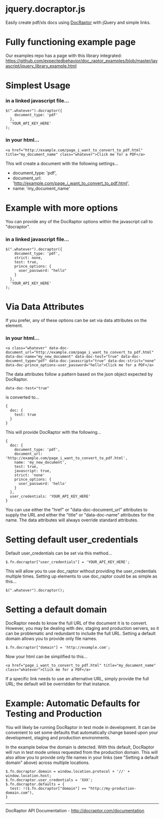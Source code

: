 # jquery.docraptor.js

Easily create pdf/xls docs using [DocRaptor](http://docraptor.com) with jQuery and simple links.

# Fully functioning example page

Our examples repo has a page with this library integrated:
https://github.com/expectedbehavior/doc_raptor_examples/blob/master/javascript/jquery_library_example.html

# Simplest Usage

### in a linked javascript file...

    $(".whatever").docraptor({
        document_type: 'pdf'
      },
      'YOUR_API_KEY_HERE'
    );
    
### in your html...

    <a href="http://example.com/page_i_want_to_convert_to_pdf.html" title="my_document_name" class="whatever">Click me for a PDF</a>

This will create a document with the following settings...

* document_type: 'pdf',
* document_url: 'http://example.com/page_i_want_to_convert_to_pdf.html',
* name: 'my_document_name'


# Example with more options
You can provide any of the DocRaptor options within the javascript call to "docraptor". 

### in a linked javascript file...

    $(".whatever").docraptor({
        document_type: 'pdf',
        strict: none,
        test: true,
        prince_options: {
          user_password: "hello"
        }
      },
      'YOUR_API_KEY_HERE'
    );

# Via Data Attributes

If you prefer, any of these options can be set via data attributes on the element.
    
### in your html...

    <a class="whatever" data-doc-document_url="http://example.com/page_i_want_to_convert_to_pdf.html" data-doc-name="my_new_document" data-doc-test="true" data-doc-document_type="pdf" data-doc-javascript="true" data-doc-strict="none" data-doc-prince_options-user_password="hello">Click me for a PDF</a>
    
The data attributes follow a pattern based on the json object expected by DocRaptor.

    data-doc-test="true"
    
is converted to...

    {
      doc: {
        test: true
      }
    }
    
This will provide DocRaptor with the following...
  
    {
      doc: {
        document_type: 'pdf',
        document_url: 'http://example.com/page_i_want_to_convert_to_pdf.html',
        name: 'my_new_document',
        test: true,
        javascript: true,
        strict: 'none'
        prince_options: {
          user_password: 'hello'
        }
      },
      user_credentials: 'YOUR_API_KEY_HERE'
    }

You can use either the "href" or "data-doc-document_url" attributes to supply the URL and either the "title" or "data-doc-name" attributes for the name.  The data attributes will always override standard attributes.

# Setting default user_credentials

Default user_credentials can be set via this method...

    $.fn.docraptor["user_credentials"] = 'YOUR_API_KEY_HERE';

This will allow you to use doc_raptor without providing the user_credentials multiple times.  Setting up elements to use doc_raptor could be as simple as this...

    $(".whatever").docraptor();

# Setting a default domain

DocRaptor needs to know the full URL of the document it is to convert.  However, you may be dealing with dev, staging and production servers, so it can be problematic and redundant to include the full URL.  Setting a default domain allows you to provide only file names.

    $.fn.docraptor["domain"] = 'http://example.com';
    
Now your html can be simplified to this...

    <a href="page_i_want_to_convert_to_pdf.html" title="my_document_name" class="whatever">Click me for a PDF</a>
    
If a specific link needs to use an alternative URL, simply provide the full URL; the default will be overridden for that instance.

# Example: Automatic Defaults for Testing and Production

You will likely be running DocRaptor in test mode in development.  It can be convenient to set some defaults that automatically change based upon your development, staging and production environments.

In the example below the domain is detected.  With this default, DocRaptor will run in test mode unless requested from the production domain.  This will also allow you to provide only file names in your links (see "Setting a default domain" above) across multiple locations.

    $.fn.docraptor.domain = window.location.protocol + '//' + window.location.host;
    $.fn.docraptor.user_credentials = 'XXX';
    $.fn.docraptor.defaults = {
      test: !($.fn.docraptor["domain"] == "http://my-production-domain.com"),
    }

---
    
DocRaptor API Documentation - http://docraptor.com/documentation